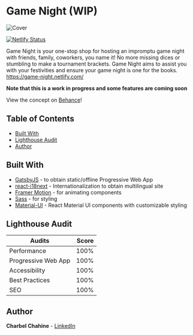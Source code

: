 # Game Night (WIP)

![Cover](https://user-images.githubusercontent.com/14867027/72715732-028d1400-3b3f-11ea-85b8-cff517c50337.png)

[![Netlify Status](https://api.netlify.com/api/v1/badges/ada97e40-29d6-4947-8885-2814ad3f0008/deploy-status)](https://app.netlify.com/sites/game-night/deploys)

Game Night is your one-stop shop for hosting an impromptu game night with friends, family, coworkers, you name it! No more missing dices or stumbling to make a tournament brackets. Game Night aims to assist you with your festivities and ensure your game night is one for the books. https://game-night.netlify.com/

**Note that this is a work in progress and some features are coming soon**

View the concept on [Behance](https://www.behance.net/gallery/90954891/Game-Night)!

## Table of Contents

-   [Built With](#built-with)
-   [Lighthouse Audit](#lighthouse-audit)
-   [Author](#author)

## Built With

-   [GatsbyJS](https://www.gatsbyjs.org) - to obtain static/offline Progressive Web App
-   [react-i18next](https://react.i18next.com/) - Internationalization to obtain multilingual site
-   [Framer Motion](https://www.framer.com/motion/) - for animating components
-   [Sass](https://sass-lang.com) - for styling
-   [Material-UI](https://material-ui.com) - React Material UI components with customizable styling

## Lighthouse Audit

| Audits              | Score |
| ------------------- | ----: |
| Performance         |  100% |
| Progressive Web App |  100% |
| Accessibility       |  100% |
| Best Practices      |  100% |
| SEO                 |  100% |

## Author

**Charbel Chahine** - [LinkedIn](https://www.linkedin.com/in/charbelchahine/)
